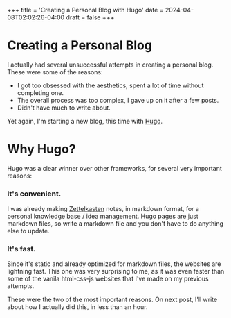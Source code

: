 +++
title = 'Creating a Personal Blog with Hugo'
date = 2024-04-08T02:02:26-04:00
draft = false
+++

# Creating a Personal Blog
I actually had several unsuccessful attempts in creating a personal blog. These were some of the reasons:
- I got too obsessed with the aesthetics, spent a lot of time without completing one.
- The overall process was too complex, I gave up on it after a few posts.
- Didn't have much to write about.

Yet again, I'm starting a new blog, this time with [Hugo](https://gohugo.io).

# Why Hugo?
Hugo was a clear winner over other frameworks, for several very important reasons:

### It's convenient.
I was already making [Zettelkasten](https://en.wikipedia.org/wiki/Zettelkasten) notes, in markdown format, for a personal knowledge base / idea management. Hugo pages are just markdown files, so write a markdown file and you don't have to do anything else to update.

### It's fast.
Since it's static and already optimized for markdown files, the websites are lightning fast. This one was very surprising to me, as it was even faster than some of the vanila html-css-js websites that I've made on my previous attempts.

These were the two of the most important reasons. On next post, I'll write about how I actually did this, in less than an hour.